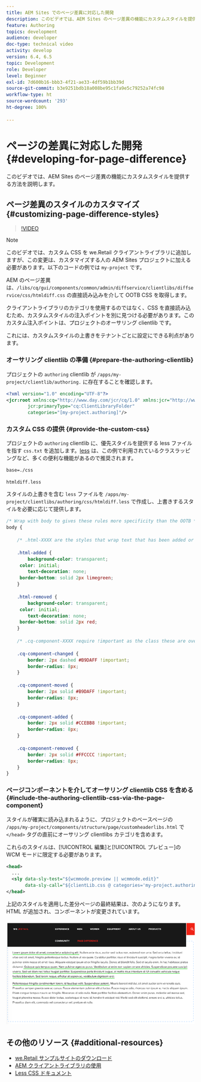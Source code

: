 ```yaml
---
title: AEM Sites でのページ差異に対応した開発
description: このビデオでは、AEM Sites のページ差異の機能にカスタムスタイルを提供する方法を説明します。
feature: Authoring
topics: development
audience: developer
doc-type: technical video
activity: develop
version: 6.4, 6.5
topic: Development
role: Developer
level: Beginner
exl-id: 7d600b16-bbb3-4f21-ae33-4df59b1bb39d
source-git-commit: b3e9251bdb18a008be95c1fa9e5c79252a74fc98
workflow-type: ht
source-wordcount: '293'
ht-degree: 100%

---
```


# ページの差異に対応した開発 {#developing-for-page-difference}

このビデオでは、AEM Sites のページ差異の機能にカスタムスタイルを提供する方法を説明します。

## ページ差異のスタイルのカスタマイズ {#customizing-page-difference-styles}

>[!VIDEO](https://video.tv.adobe.com/v/18871?quality=12&learn=on)

>[!NOTE]
>
>このビデオでは、カスタム CSS を we.Retail クライアントライブラリに追加しますが、この変更は、カスタマイズする人の AEM Sites プロジェクトに加える必要があります。以下のコードの例では `my-project` です。

AEM のページ差異は、`/libs/cq/gui/components/common/admin/diffservice/clientlibs/diffservice/css/htmldiff.css` の直接読み込みを介して OOTB CSS を取得します。

クライアントライブラリのカテゴリを使用するのではなく、CSS を直接読み込むため、カスタムスタイルの注入ポイントを別に見つける必要があります。このカスタム注入ポイントは、プロジェクトのオーサリング clientlib です。

これには、カスタムスタイルの上書きをテナントごとに設定にできる利点があります。

### オーサリング clientlib の準備 {#prepare-the-authoring-clientlib}

プロジェクトの `authoring` clientlib が `/apps/my-project/clientlib/authoring.` に存在することを確認します。

```xml
<?xml version="1.0" encoding="UTF-8"?>
<jcr:root xmlns:cq="http://www.day.com/jcr/cq/1.0" xmlns:jcr="http://www.jcp.org/jcr/1.0"
        jcr:primaryType="cq:ClientLibraryFolder"
        categories="[my-project.authoring]"/>
```

### カスタム CSS の提供 {#provide-the-custom-css}

プロジェクトの `authoring` clientlib に、優先スタイルを提供する less ファイルを指す `css.txt` を追加します。[less](https://lesscss.org/) は、この例で利用されているクラスラッピングなど、多くの便利な機能があるので推奨されます。

```shell
base=./css

htmldiff.less
```

スタイルの上書きを含む `less` ファイルを `/apps/my-project/clientlibs/authoring/css/htmldiff.less` で作成し、上書きするスタイルを必要に応じて提供します。

```css
/* Wrap with body to gives these rules more specificity than the OOTB */
body {

    /* .html-XXXX are the styles that wrap text that has been added or removed */

    .html-added {
        background-color: transparent;
     color: initial;
        text-decoration: none;
     border-bottom: solid 2px limegreen;
    }

    .html-removed {
        background-color: transparent;
     color: initial;
        text-decoration: none;
     border-bottom: solid 2px red;
    }

    /* .cq-component-XXXX require !important as the class these are overriding uses it. */

    .cq-component-changed {
        border: 2px dashed #B9DAFF !important;
        border-radius: 8px;
    }
    
    .cq-component-moved {
        border: 2px solid #B9DAFF !important;
        border-radius: 8px;
    }

    .cq-component-added {
        border: 2px solid #CCEBB8 !important;
        border-radius: 8px;
    }

    .cq-component-removed {
        border: 2px solid #FFCCCC !important;
        border-radius: 8px;
    }
}
```

### ページコンポーネントを介してオーサリング clientlib CSS を含める {#include-the-authoring-clientlib-css-via-the-page-component}

スタイルが確実に読み込まれるように、プロジェクトのベースページの `/apps/my-project/components/structure/page/customheaderlibs.html` で `</head>` タグの直前にオーサリング clientlibs カテゴリを含めます。

これらのスタイルは、[!UICONTROL 編集]と[!UICONTROL プレビュー]の WCM モードに限定する必要があります。

```xml
<head>
  ...
  <sly data-sly-test="${wcmmode.preview || wcmmode.edit}" 
       data-sly-call="${clientLib.css @ categories='my-project.authoring'}"/>
</head>
```

上記のスタイルを適用した差分ページの最終結果は、次のようになります。HTML が追加され、コンポーネントが変更されています。

![ページ差異](assets/page-diff.png)

## その他のリソース {#additional-resources}

* [we.Retail サンプルサイトのダウンロード](https://github.com/Adobe-Marketing-Cloud/aem-sample-we-retail/releases)
* [AEM クライアントライブラリの使用](https://helpx.adobe.com/jp/experience-manager/6-5/sites/developing/using/clientlibs.html)
* [Less CSS ドキュメント](https://lesscss.org/)
